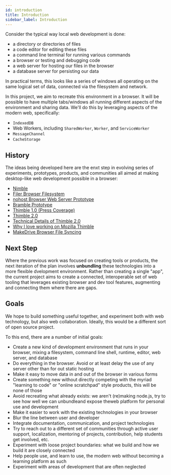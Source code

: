 ```yaml
---
id: introduction
title: Introduction
sidebar_label: Introduction
---
```



Consider the typical way local web development is done:

* a directory or directories of files
* a code editor for editing these files
* a command line terminal for running various commands
* a browser or testing and debugging code
* a web server for hosting our files in the browser
* a database server for persisting our data

In practical terms, this looks like a series of windows all operating on the same logical set of data, connected via the filesystem and network.

In this project, we aim to recreate this environment in a browser. It will be possible to have multiple tabs/windows all running different aspects of the environment and sharing data. We'll do this by leveraging aspects of the modern web, specifically:

* ```IndexedDB```
* Web Workers, including ```SharedWorker```, ```Worker```, and ```ServiceWorker```
* ```MessageChannel```
* ```CacheStorage```


## History

The ideas being developed here are the enxt step in evolving series of experiments, prototypes, products, and communities all aimed at making desktop-like web development possible in a browser:

* [Nimble](https://wiki.mozilla.org/Webmaker/Concept-Nimble)
* [Filer Browser Filesystem](https://github.com/filerjs/filer)
* [nohost Browser Web Server Prototype](https://github.com/humphd/nohost)
* [Bramble Prototype](https://learning.mozilla.org/blog/webmaker-experiments-with-brackets)
* [Thimble 1.0 (Press Coverage)](https://techcrunch.com/2012/06/18/mozilla-launches-thimble-a-web-based-code-editor-for-teaching-html-and-css/)
* [Thimble 2.0](https://thimble.mozilla.org/)
* [Technical Details of Thimble 2.0](https://blog.humphd.org/thimble-and-bramble/)
* [Why I love working on Mozilla Thimble](https://medium.com/read-write-participate/why-i-love-working-on-mozilla-thimble-8abbac7d1d9b)
* [MakeDrive Browser File Syncing](https://blog.humphd.org/introducing-makedrive/)


## Next Step

Where the previous work was focused on creating tools or products, the next iteration of the plan involves __unbundling__ these technologies into a more flexible dvelopment environment. Rather than creating a single "app", the current project aims to create a connected, interoperable set of web tooling that leverages existing browser and dev tool features, augmenting and connecting them where there are gaps.


## Goals

We hope to build something useful together, and experiment both with web technology, but also web collaboration. Ideally, this would be a different sort of open source project.

To this end, there are a number of initial goals:

* Create a new kind of development environment that runs in your browser, mixing a filesystem, command line shell, runtime, editor, web server, and database
* Do everything in the browser. Avoid or at least delay the use of any server other than for out static hosting
* Make it easy to move data in and out of the browser in various forms
* Create something new without directly competing with the myriad "learning to code" or "online scratchpad" style products, this will be none of those
* Avoid recreating what already exists: we aren't (re)making node.js, try to see how well we can unbundleand expose theweb platform for personal use and development
* Make it easier to work with the existing technologies in your browser
* Blur the line between user and developer
* Integrate documentation, communication, and project technologies
* Try to reach out to a different set of communities through active user support, localization, mentoring of projects, contribution, help students get involved, etc.
* Experiment with loose project boundaries: what we build and how we build it are closely connected
* Help people use, and learn to use, the modern web without becoming a learning platform as such
* Experiment with areas of development that are often neglected
